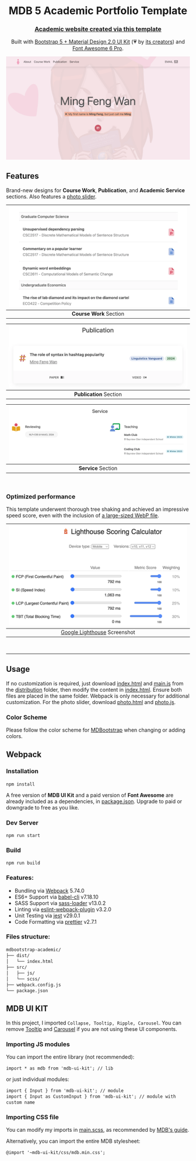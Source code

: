 <div align="center">

<h1>MDB 5 Academic Portfolio Template</h1>
<h3><a href="https://www.cs.toronto.edu/~ming/">Academic website created via this template</a></h3>

Built with [Bootstrap 5 + Material Design 2.0 UI Kit](https://github.com/mdbootstrap/mdb-ui-kit/)
(💗 by [its creators](https://www.facebook.com/share/p/zwKH5b8mkEDddha3/))
and [Font Awesome 6 Pro](https://fontawesome.com/).

[![Home Page Screenshot](screenshots/home_screenshot.png)](https://www.cs.toronto.edu/~ming/)
</div>

## Features

Brand-new designs for **Course Work**, **Publication**, and **Academic Service** sections. Also features a 
[photo slider](https://www.cs.toronto.edu/~ming/photos.html).

| ![Course Work Section Screenshot](screenshots/course_work_screenshot.png) | 
|:-------------------------------------------------------------:| 
|                    **Course Work** Section                    |

| ![Publication Section Screenshot](screenshots/publication_screenshot.png) | 
|:-------------------------------------------------------------:| 
|                    **Publication** Section                    |

| ![Service Section Screenshot](screenshots/service_screenshot.png) | 
|:-----------------------------------------------------:| 
|                  **Service** Section                  |

<br>

### Optimized performance

This template underwent thorough tree shaking and achieved an impressive speed score, even with the inclusion of
[a large-sized WebP file](https://www.cs.toronto.edu/~ming/pics/drawing.webp).

|               ![Google Lighthouse Screenshot](screenshots/performance.png)                |
|:-----------------------------------------------------------------------------:|
| [Google Lighthouse](https://developer.chrome.com/docs/lighthouse/) Screenshot |

<br>

___

## Usage

If no customization is required, just download [index.html](dist/index.html) and [main.js](dist/main.js) from the 
[distribution](/dist) folder, then modify the content in [index.html](dist/index.html). Ensure both files are placed in
the same folder. Webpack is only necessary for additional customization. For the photo slider, download
[photo.html](/dist/photos.html) and [photo.js](/dist/photos.js).

### Color Scheme

Please follow the color scheme for [MDBootstrap](https://mdbootstrap.com/docs/standard/content-styles/colors/) when
changing or adding colors.

## Webpack

### Installation

```
npm install
```

A free version of **MDB UI Kit** and a paid version of **Font Awesome** are already included as a dependencies, in
[package.json](package.json).
Upgrade to paid or downgrade to free as you like.

### Dev Server

```
npm run start
```

### Build

```
npm run build
```

### Features:

* Bundling via [Webpack](https://github.com/webpack/webpack) 5.74.0
* ES6+ Support via [babel-cli](https://github.com/babel/babel) v7.18.10
* SASS Support via [sass-loader](https://github.com/webpack-contrib/sass-loader) v13.0.2
* Linting via [eslint-webpack-plugin](https://github.com/webpack-contrib/eslint-webpack-plugin) v3.2.0
* Unit Testing via [jest](https://github.com/facebook/jest) v29.0.1
* Code Formatting via [prettier](https://github.com/prettier/prettier) v2.7.1

### Files structure:

```
mdbootstrap-academic/
├── dist/
│   └── index.html
├── src/
│   ├── js/
│   └── scss/
├── webpack.config.js
└── package.json
```

## MDB UI KIT
In this project, I imported `Collapse, Tooltip, Ripple, Carousel`. You can
remove [Tooltip](https://mdbootstrap.com/docs/standard/components/tooltips/) and
[Carousel](https://mdbootstrap.com/docs/standard/components/carousel/) if you are not using these UI components.
### Importing JS modules

You can import the entire library (not recommended):

```
import * as mdb from 'mdb-ui-kit'; // lib
```
or just individual modules:
```
import { Input } from 'mdb-ui-kit'; // module
import { Input as CustomInput } from 'mdb-ui-kit'; // module with custom name
```

### Importing CSS file
You can modify my imports in [main.scss](src/scss/main.scss), as recommended by 
[MDB's guide](https://mdbootstrap.com/docs/standard/getting-started/optimization/).

Alternatively, you can import the entire MDB stylesheet:

```
@import '~mdb-ui-kit/css/mdb.min.css';
```